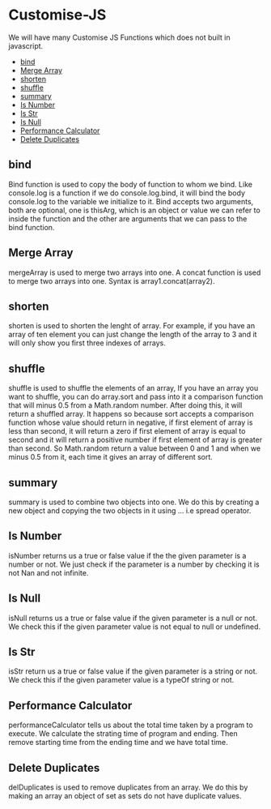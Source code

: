 # Customise-JS
We will have many Customise JS Functions which does not built in javascript.

* [bind](#bind)
* [Merge Array](#merge-array)
* [shorten](#shorten)
* [shuffle](#shuffle)
* [summary](#summary)
* [Is Number](#is-number)
* [Is Str](#is-str)
* [Is Null](#is-null)
* [Performance Calculator](#performance-calculator)
* [Delete Duplicates](#delete-duplicates)


## bind
Bind function is used to copy the body of function to whom we bind. Like console.log is a function if we do console.log.bind, it will bind the body console.log to the variable we initialize to it. Bind accepts two arguments, both are optional, one is thisArg, which is an object or value we can refer to inside the function and the other are arguments that we can pass to the bind function.


## Merge Array
mergeArray is used to merge two arrays into one. A concat function is used to merge two arrays into one. Syntax is array1.concat(array2).

## shorten 
shorten is used to shorten the lenght of array. For example, if you have an array of ten element you can just change the length of the array to 3 and it will only show you first three indexes of arrays.

## shuffle
shuffle is used to shuffle the elements of an array, If you have an array you want to shuffle, you can do array.sort and pass into it a comparison function that will minus 0.5 from a Math.random number. After doing this, it will return a shuffled array. It happens so because sort accepts a comparison function whose value should return in negative, if first element of array is less than second, it will return a zero if first element of array is equal to second and it will return a positive number if first element of array is greater than second. So Math.random return a value between 0 and 1 and when we minus 0.5 from it, each time it gives an array of different sort.

## summary 
summary is used to combine two objects into one. We do this by creating a new object and copying the two objects in it using ... i.e spread operator.

## Is Number 
isNumber returns us a true or false value if the the given parameter is a number or not. We just check if the parameter is a number by checking it is not Nan and not infinite.

## Is Null 
isNull returns us a true or false value if the given parameter is a null or not. We check this if the given parameter value is not equal to null or undefined.

## Is Str
isStr return us a true or false value if the given parameter is a string or not. We check this if the given parameter value is a typeOf string or not.

## Performance Calculator
performanceCalculator tells us about the total time taken by a program to execute. We calculate the strating time of program and ending. Then remove starting time from the ending time and we have total time.

## Delete Duplicates
delDuplicates is used to remove duplicates from an array. We do this by making an array an object of set as sets do not have duplicate values.